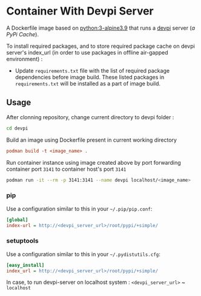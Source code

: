 # Container With Devpi Server

A Dockerfile image based on [python:3-alpine3.9](https://hub.docker.com/layers/library/python/3.9-alpine) that runs
a [devpi](http://doc.devpi.net) server (*a PyPi Cache*).


To install required packages, and to store required package cache on devpi server's index_url (in order to use packages in offline air-gapped environment) : 
- Update `requirements.txt` file with the list of required package dependencies before image build. These listed packages in `requirements.txt` will be installed as a part of image build.

## Usage

After clonning repository, change current directory to devpi folder  : 
```bash
cd devpi
```
Build an image using Dockerfile present in current working directory
```ini
podman build -t <image_name> .
```

Run container instance using image created above by port forwarding container port `3141` to container host's port `3141` 
```bash
podman run -it --rm -p 3141:3141 --name devpi localhost/<image_name>

```

### pip

Use a configuration similar to this in your `~/.pip/pip.conf`:

```ini
[global]
index-url = http://<devpi_server_url>/root/pypi/+simple/
```

### setuptools

Use a configuration similar to this in your `~/.pydistutils.cfg`:

```ini
[easy_install]
index_url = http://<devpi_server_url>/root/pypi/+simple/
```
In case, to run devpi-server on localhost system :  `<devpi_server_url>` ~ `localhost` 


